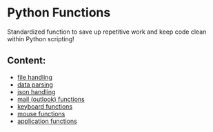 # Python Functions

Standardized function to save up repetitive work and keep code clean within
Python scripting!

## Content:

-   [file handling](file_handling.py)
-   [data parsing](parse_functions.py)
-   [json handling](json_functions.py)
-   [mail (outlook) functions](outlook.py)
-   [keyboard functions](Keyboard)
-   [mouse functions](Mouse)
-   [application functions](Application)
